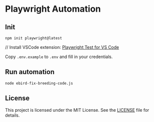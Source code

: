# Playwright Automation

## Init

```
npm init playwright@latest
```

// Install VSCode extension: [Playwright Test for VS Code](https://marketplace.visualstudio.com/items?itemName=ms-playwright.playwright)

Copy `.env.example` to `.env` and fill in your credentials.

## Run automation

```
node ebird-fix-breeding-code.js
```

## License

This project is licensed under the MIT License. See the [LICENSE](LICENSE) file for details.